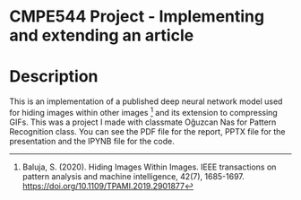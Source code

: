 # CMPE544 Project - Implementing and extending an article

# Description
This is an implementation of a published deep neural network model used for hiding images within other images [^1] and its extension to compressing GIFs. This was a project I made with classmate Oğuzcan Nas for Pattern Recognition class. You can see the PDF file for the report, PPTX file for the presentation and the IPYNB file for the code.

[^1]: Baluja, S. (2020). Hiding Images Within Images. IEEE transactions on pattern analysis and machine intelligence, 42(7), 1685-1697. https://doi.org/10.1109/TPAMI.2019.2901877

